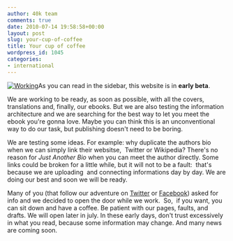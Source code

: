 ```yaml
---
author: 40k team
comments: true
date: 2010-07-14 19:58:58+00:00
layout: post
slug: your-cup-of-coffee
title: Your cup of coffee
wordpress_id: 1045
categories:
- international
---
```


[![Working](http://www.40kbooks.com/wp-content/uploads/2010/07/w2-150x150.jpg)](http://www.40kbooks.com/wp-content/uploads/2010/07/w2.jpg)As you can read in the sidebar, this website is in **early beta**.

We are working to be ready, as soon as possible, with all the covers, translations and, finally, our ebooks. But we are also testing the information architecture and we are searching for the best way to let you meet the ebook you're gonna love.
Maybe you can think this is an unconventional way to do our task, but publishing doesn't need to be boring.

We are testing some ideas. For example: why duplicate the authors bio when we can simply link their websitse,  Twitter or Wikipedia? There's no reason for _Just Another Bio_ when you can meet the author directly.
Some links could be broken for a little while, but it will not to be a fault:  that's because we are uploading  and connecting informations day by day. We are doing our best and soon we will be ready.

Many of you (that follow our adventure on [Twitter](http://twitter.com/40kBooks) or [Facebook](http://www.facebook.com/pages/40k/122586614419616)) asked for info and we decided to open the door while we work.  So,  if you want, you can sit down and  have a coffee. Be patient with our pages, faults, and drafts. We will open later in july.
In these early days, don't trust excessively in what you read, because some information may change. And many news are coming soon.
